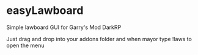 # easyLawboard
Simple lawboard GUI for Garry's Mod DarkRP

Just drag and drop into your addons folder and when mayor type !laws to open the menu
